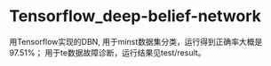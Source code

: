 # Tensorflow_deep-belief-network
用Tensorflow实现的DBN,
用于minst数据集分类，运行得到正确率大概是97.51%；
用于te数据故障诊断，运行结果见test/result。
